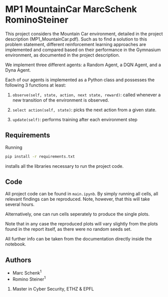 # MP1 MountainCar MarcSchenk RominoSteiner

This project considers the Mountain Car environment, detailed in the project description (MP1_MountainCar.pdf).
Such as to find a solution to this problem statement, different reinforcement learning approaches are implemented and compared based on their performance in the Gymnasium environment, as documented in the project description.

We implement three different agents: a Random Agent, a DQN Agent, and a Dyna Agent.

Each of our agents is implemented as a Python class and possesses the following 3 functions at least:

1. `observe(self, state, action, next state, reward)`: called whenever a new transition of the environment is observed.

2. `select action(self, state)`: picks the next action from a given state.

3. `update(self)`: performs training after each environment step


## Requirements

Running

```bash
pip install -r requirements.txt
```

installs all the libraries necessary to run the project code.

## Code

All project code can be found in `main.ipynb`.
By simply running all cells, all relevant findings can be reproduced. Note, however, that this will take several hours.

Alternatively, one can run cells seperately to produce the single plots.

Note that in any case the reproduced plots will vary slightly from the plots found in the report itself, as there were no random seeds set.

All further info can be taken from the documentation directly inside the notebook.

## Authors

- Marc Schenk<sup>1</sup>
- Romino Steiner<sup>1</sup>

1. Master in Cyber Security, ETHZ & EPFL